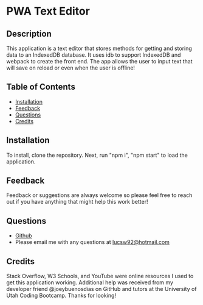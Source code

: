 # PWA Text Editor

  ## Description

  This application is a text editor that stores methods for getting and storing data to an IndexedDB database. It uses idb to support IndexedDB and webpack to create the front end. The app allows the user to input text that will save on reload or even when the user is offline!

  ## Table of Contents

  * [Installation](#installation)
  * [Feedback](#feedback)
  * [Questions](#questions)
  * [Credits](#crdits)

  ## Installation

  To install, clone the repository. Next, run "npm i", "npm start" to load the application.

  ## Feedback

  Feedback or suggestions are always welcome so please feel free to reach out if you have anything that might help this work better!

  ## Questions

  * [Github](https://github.com/Luceatscode)
  * Please email me with any questions at lucsw92@hotmail.com

  ## Credits

  Stack Overflow, W3 Schools, and YouTube were online resources I used to get this application working. Additional help was received from my developer friend @joeybuenosdias on GitHub and tutors at the University of Utah Coding Bootcamp. Thanks for looking!